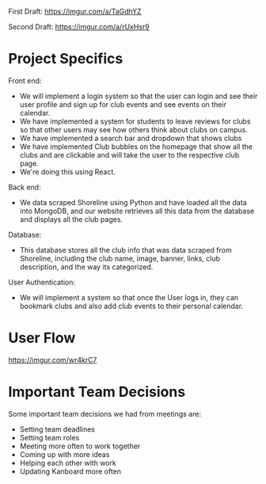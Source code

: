 
First Draft: https://imgur.com/a/TaGdhYZ <br />

Second Draft: https://imgur.com/a/rUxHsr9 <br />

# Project Specifics
Front end: <br />
- We will implement a login system so that the user can login and see their user profile and sign up for club events and see events on their calendar. 
- We have implemented a system for students to leave reviews for clubs so that other users may see how others think about clubs on campus.
- We have implemented a search bar and dropdown that shows clubs
- We have implemented Club bubbles on the homepage that show all the clubs and are clickable and will take the user to the respective club page.
- We're doing this using React. <br />

Back end: <br />
- We data scraped Shoreline using Python and have loaded all the data into MongoDB, and our website retrieves all this data from the database and displays all the club pages. <br />


Database: <br />
- This database stores all the club info that was data scraped from Shoreline, including the club name, image, banner, links, club description, and the way its categorized. <br />


User Authentication: <br />
- We will implement a system so that once the User logs in, they can bookmark clubs and also add club events to their personal calendar.



# User Flow
https://imgur.com/wr4krC7 <br />
# Important Team Decisions
Some important team decisions we had from meetings are: <br /> 
- Setting team deadlines
- Setting team roles
- Meeting more often to work together
- Coming up with more ideas
- Helping each other with work
- Updating Kanboard more often

